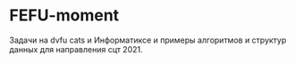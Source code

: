 # FEFU-moment
Задачи на dvfu cats и Информатиксе и примеры алгоритмов и структур данных для направления сцт 2021.
